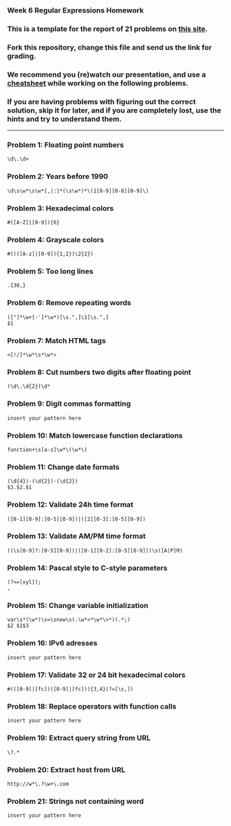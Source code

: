### Week 6 Regular Expressions Homework

### This is a template for the report of 21 problems on [this site](http://regextutorials.com/excercise.html).

### Fork this repository, change this file and send us the link for grading.

### We recommend you (re)watch our presentation, and use a [cheatsheet](./cheatsheet.md) while working on the following problems.

### If you are having problems with figuring out the correct solution, skip it for later, and if you are completely lost, use the hints and try to understand them.

---

### Problem 1: Floating point numbers
```
\d\.\d+
```
### Problem 2: Years before 1990
```
\d\s\w*\s\w*[,|:]*(\s\w*)*\(1[0-9][0-8][0-9]\)
```
### Problem 3: Hexadecimal colors
```
#([A-Z]|[0-9]){6}
```
### Problem 4: Grayscale colors
```
#((([A-z]|[0-9]){1,2})\2{2})
```
### Problem 5: Too long lines
```
.{30,}
```
### Problem 6: Remove repeating words
```
(["]*\w+[-']*\w*)[\s.",]\1[\s.",]
$1 
```
### Problem 7: Match HTML tags
```
<[!/]*\w*\s*\w*>
```
### Problem 8: Cut numbers two digits after floating point
```
(\d\.\d{2})\d*
```
### Problem 9: Digit commas formatting
```
insert your pattern here
```
### Problem 10: Match lowercase function declarations
```
function+\s[a-z]\w*\(\w*\)
```
### Problem 11: Change date formats
```
(\d{4})-(\d{2})-(\d{2})
$3.$2.$1
```
### Problem 12: Validate 24h time format
```
([0-1][0-9]:[0-5][0-9])|([2][0-3]:[0-5][0-9])
```
### Problem 13: Validate AM/PM time format
```
((\s[0-9]?:[0-5][0-9])|([0-1][0-2]:[0-5][0-9]))\s([A|P]M)
```
### Problem 14: Pascal style to C-style parameters
```
(?<=[xyl]);
,
```
### Problem 15: Change variable initialization
```
var\s*(\w*)\s=\snew\s(.\w*<*\w*\>*)(.*;)
$2 $1$3
```
### Problem 16: IPv6 adresses
```
insert your pattern here
```
### Problem 17: Validate 32 or 24 bit hexadecimal colors
```
#(([0-9]|[fc])([0-9]|[fc])){3,4}(?=[\s,])
```
### Problem 18: Replace operators with function calls
```
insert your pattern here
```
### Problem 19: Extract query string from URL
```
\?.*
```
### Problem 20: Extract host from URL
```
http://w*\.?\w+\.com
```
### Problem 21: Strings not containing word
```
insert your pattern here
```
